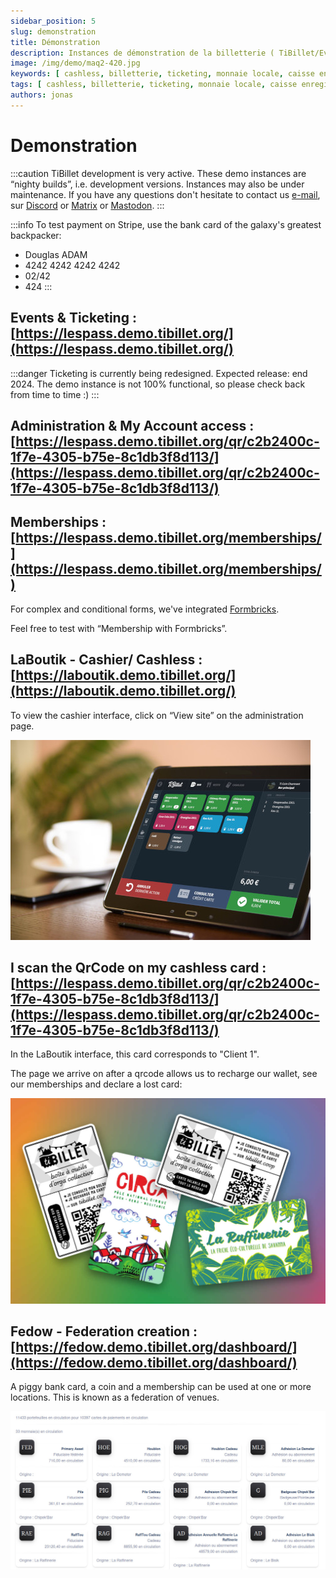 ```yaml
---
sidebar_position: 5
slug: demonstration
title: Démonstration
description: Instances de démonstration de la billetterie ( TiBillet/Event ) et de la caisse enregistreuse ( TiBillet/LaBoutik ) qui accepte les paiements en monnaie locale et/ou en cashless, et qui permet de gérer les commandes de buvette et de restauration.
image: /img/demo/maq2-420.jpg
keywords: [ cashless, billetterie, ticketing, monnaie locale, caisse enregistreuse, démonstration, festival, tiers-lieux ]
tags: [ cashless, billetterie, ticketing, monnaie locale, caisse enregistreuse, démonstration, festival, tiers-lieux ]
authors: jonas
---
```


# Demonstration

:::caution
TiBillet development is very active. These demo instances are “nighty builds”, i.e. development versions.
Instances may also be under maintenance. If you have any questions
don't hesitate to contact us [e-mail](mailto:contact@tibillet.re), sur [Discord](https://discord.gg/ecb5jtP7vY)
or [Matrix](https://matrix.to/#/#tibillet:tiers-lieux.org) or [Mastodon](https://pouet.chapril.org/@tibillet).
:::

:::info
To test payment on Stripe, use the bank card of the galaxy's greatest backpacker:

- Douglas ADAM
- 4242 4242 4242 4242
- 02/42
- 424
  :::


## Events & Ticketing : [https://lespass.demo.tibillet.org/](https://lespass.demo.tibillet.org/)

:::danger
Ticketing is currently being redesigned. Expected release: end 2024.
The demo instance is not 100% functional, so please check back from time to time :)
:::

## Administration & My Account access : [https://lespass.demo.tibillet.org/qr/c2b2400c-1f7e-4305-b75e-8c1db3f8d113/](https://lespass.demo.tibillet.org/qr/c2b2400c-1f7e-4305-b75e-8c1db3f8d113/)

## Memberships : [https://lespass.demo.tibillet.org/memberships/](https://lespass.demo.tibillet.org/memberships/)

For complex and conditional forms, we've integrated [Formbricks](https://formbricks.com/).

Feel free to test with “Membership with Formbricks”.



## LaBoutik - Cashier/ Cashless : [https://laboutik.demo.tibillet.org/](https://laboutik.demo.tibillet.org/)

To view the cashier interface, click on “View site” on the administration page.

![maq2-420.jpg](/img/demo/maq2-420.jpg)

## I scan the QrCode on my cashless card : [https://lespass.demo.tibillet.org/qr/c2b2400c-1f7e-4305-b75e-8c1db3f8d113/](https://lespass.demo.tibillet.org/qr/c2b2400c-1f7e-4305-b75e-8c1db3f8d113/)

In the LaBoutik interface, this card corresponds to "Client 1".

The page we arrive on after a qrcode allows us to recharge our wallet, see our memberships and declare a lost card:

![cartes.jpg](/img/demo/cartes.jpg)

## Fedow - Federation creation : [https://fedow.demo.tibillet.org/dashboard/](https://fedow.demo.tibillet.org/dashboard/)

A piggy bank card, a coin and a membership can be used at one or more locations. This is known as a federation of venues.

![fedow_beta.jpg](/img/demo/fedow_beta.jpg)
